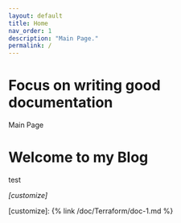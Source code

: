 ```yaml
---
layout: default
title: Home
nav_order: 1
description: "Main Page."
permalink: /
---
```


# Focus on writing good documentation

Main Page
<h1>Welcome to my Blog</h1>

test

*[customize]*

[customize]: {% link /doc/Terraform/doc-1.md %}